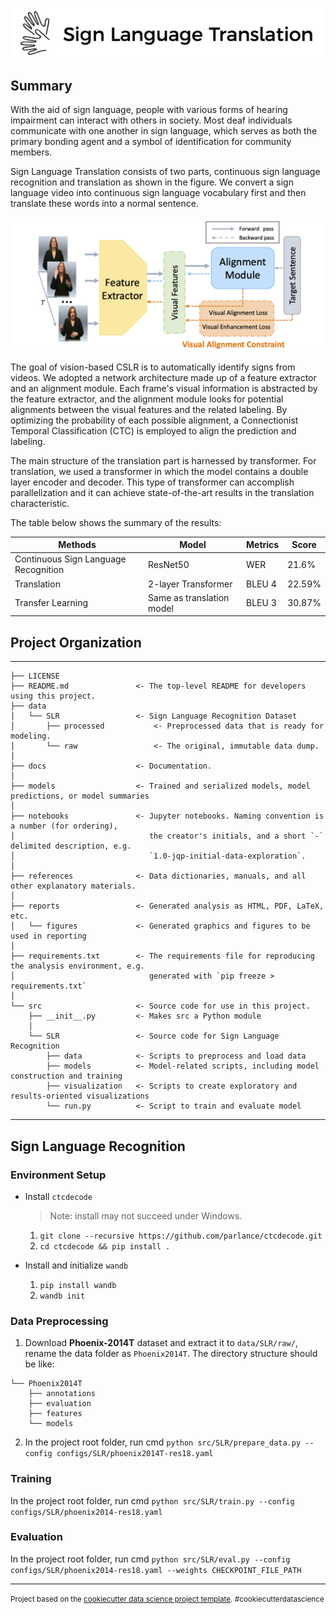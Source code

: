 ![logo](reports/figures/logo.png)

## Summary

With the aid of sign language, people with various forms of hearing impairment can interact with others in society. Most deaf individuals communicate with one another in sign language, which serves as both the primary bonding agent and a symbol of identification for community members.

Sign Language Translation consists of two parts, continuous sign language recognition and translation as shown in the figure. We convert a sign language video into continuous sign language vocabulary first and then translate these words into a normal sentence.

![slt](reports/figures/slt.png)

The goal of vision-based CSLR is to automatically identify signs from videos. We adopted a network architecture made up of a feature extractor and an alignment module. Each frame's visual information is abstracted by the feature extractor, and the alignment module looks for potential alignments between the visual features and the related labeling. By optimizing the probability of each possible alignment, a Connectionist Temporal Classification (CTC) is employed to align the prediction and labeling.

The main structure of the translation part is harnessed by transformer. For translation, we used a transformer in which the model contains a double layer encoder and decoder. This type of transformer can accomplish parallelization and it can achieve state-of-the-art results in the translation characteristic.

The table below shows the summary of the results:

|     **Methods**                                   |     **Model**                          |     **Metrics**     |     **Score**     |
|-----------------------------------------------|------------------------------------|-----------------|---------------|
|     Continuous Sign   Language Recognition    |     ResNet50                       |     WER         |     21.6%     |
|     Translation                               |     2-layer   Transformer          |     BLEU   4    |     22.59%    |
|     Transfer Learning                         |     Same as translation   model    |     BLEU 3      |     30.87%    |

## Project Organization
------------

    ├── LICENSE
    ├── README.md               <- The top-level README for developers using this project.
    ├── data
    │   └── SLR                 <- Sign Language Recognition Dataset
    │       ├── processed           <- Preprocessed data that is ready for modeling.
    │       └── raw                 <- The original, immutable data dump.
    │
    ├── docs                    <- Documentation.
    │
    ├── models                  <- Trained and serialized models, model predictions, or model summaries
    │
    ├── notebooks               <- Jupyter notebooks. Naming convention is a number (for ordering),
    │                              the creator's initials, and a short `-` delimited description, e.g.
    │                              `1.0-jqp-initial-data-exploration`.
    │
    ├── references              <- Data dictionaries, manuals, and all other explanatory materials.
    │
    ├── reports                 <- Generated analysis as HTML, PDF, LaTeX, etc.
    │   └── figures             <- Generated graphics and figures to be used in reporting
    │
    ├── requirements.txt        <- The requirements file for reproducing the analysis environment, e.g.
    │                              generated with `pip freeze > requirements.txt`
    │
    └── src                     <- Source code for use in this project.
        ├── __init__.py         <- Makes src a Python module
        │
        └── SLR                 <- Source code for Sign Language Recognition
            ├── data            <- Scripts to preprocess and load data
            ├── models          <- Model-related scripts, including model construction and training
            ├── visualization   <- Scripts to create exploratory and results-oriented visualizations
            └── run.py          <- Script to train and evaluate model

--------
## Sign Language Recognition

### Environment Setup

- Install `ctcdecode`

   > Note: install may not succeed under Windows.

   1. `git clone --recursive https://github.com/parlance/ctcdecode.git`
   2. `cd ctcdecode && pip install .`

- Install and initialize `wandb`
   1. `pip install wandb`
   2. `wandb init`

### Data Preprocessing

1. Download **Phoenix-2014T** dataset and extract it to `data/SLR/raw/`, rename the data folder as `Phoenix2014T`. The directory structure should be like:

```
└── Phoenix2014T
    ├── annotations
    ├── evaluation
    ├── features
    └── models
```

2. In the project root folder, run cmd `python src/SLR/prepare_data.py --config configs/SLR/phoenix2014T-res18.yaml`


<!-- ### Download Model Weights

Download pre-trained model weights, see [here](https://github.com/ycmin95/VAC_CSLR). Put the downloaded model weights under `models/SLR/` -->

### Training

In the project root folder, run cmd `python src/SLR/train.py --config configs/SLR/phoenix2014-res18.yaml`

### Evaluation

In the project root folder, run cmd `python src/SLR/eval.py --config configs/SLR/phoenix2014-res18.yaml --weights CHECKPOINT_FILE_PATH`

--------

<p><small>Project based on the <a target="_blank" href="https://drivendata.github.io/cookiecutter-data-science/">cookiecutter data science project template</a>. #cookiecutterdatascience</small></p>
